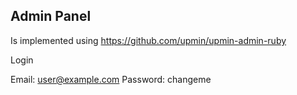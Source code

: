 Admin Panel
----------------

Is implemented using https://github.com/upmin/upmin-admin-ruby

Login

Email: user@example.com
Password: changeme

